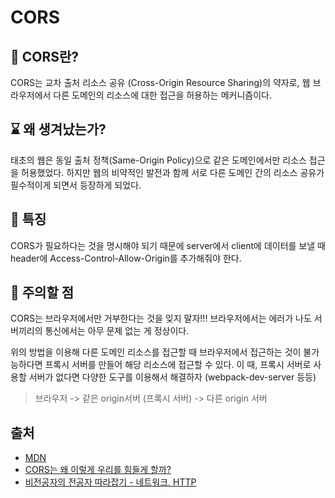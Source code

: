 # CORS

## 👀 CORS란?

CORS는 교차 출처 리소스 공유 (Cross-Origin Resource Sharing)의 약자로, 웹 브라우저에서 다른 도메인의 리소스에 대한 접근을 허용하는 메커니즘이다.

## ⌛️ 왜 생겨났는가?

태초의 웹은 동일 출처 정책(Same-Origin Policy)으로 같은 도메인에서만 리소스 접근을 허용했었다. 하지만 웹의 비약적인 발전과 함께 서로 다른 도메인 간의 리소스 공유가 필수적이게 되면서 등장하게 되었다.

## 🌈 특징

CORS가 필요하다는 것을 명시해야 되기 때문에 server에서 client에 데이터를 보낼 때 header에 Access-Control-Allow-Origin를 추가해줘야 한다.

## 💩 주의할 점

CORS는 브라우저에서만 거부한다는 것을 잊지 말자!!! 브라우저에서는 에러가 나도 서버끼리의 통신에서는 아무 문제 없는 게 정상이다.

위의 방법을 이용해 다른 도메인 리소스를 접근할 때 브라우저에서 접근하는 것이 불가능하다면 프록시 서버를 만들어 해당 리소스에 접근할 수 있다. 이 때, 프록시 서버로 사용할 서버가 없다면 다양한 도구를 이용해서 해결하자 (webpack-dev-server 등등)

> 브라우저 -> 같은 origin서버 (프록시 서버) -> 다른 origin 서버

## 출처

- [MDN](https://developer.mozilla.org/en-US/docs/Web/HTTP/CORS)
- [CORS는 왜 이렇게 우리를 힘들게 할까?](https://evan-moon.github.io/2020/05/21/about-cors/)
- [비전공자의 전공자 따라잡기 - 네트워크, HTTP](https://www.inflearn.com/course/%EC%A0%84%EA%B3%B5%EC%9E%90-%EB%94%B0%EB%9D%BC%EC%9E%A1%EA%B8%B0-%EB%84%A4%ED%8A%B8%EC%9B%8C%ED%81%AC-http)
